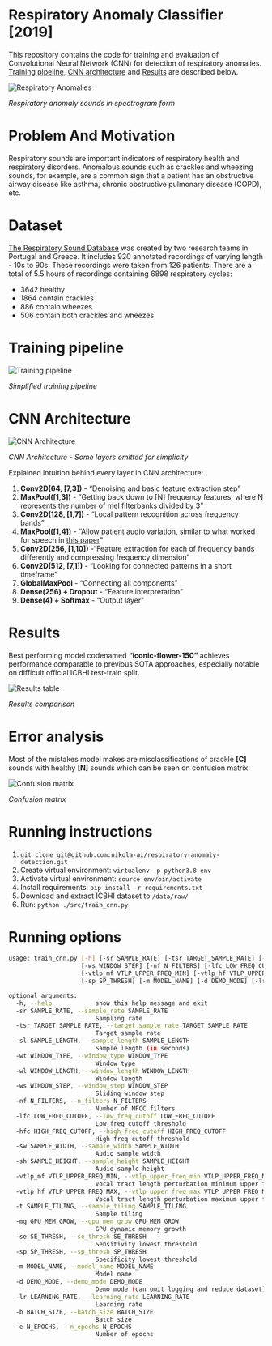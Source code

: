 Respiratory Anomaly Classifier [2019]
==============================
This repository contains the code for training and evaluation of Convolutional 
Neural Network (CNN) for detection of respiratory anomalies. [Training pipeline]((#some-markdown-heading)),
[CNN architecture](#cnn-architecture) and [Results](#results) are described below.

![Respiratory Anomalies](./reports/figures/class_types-r.png)

*Respiratory anomaly sounds in spectrogram form*

# Problem And Motivation
Respiratory sounds are important indicators of respiratory health and 
respiratory disorders. Anomalous sounds such as crackles and wheezing sounds, 
for example, are a common sign that a patient has an obstructive airway 
disease like asthma, chronic obstructive pulmonary disease (COPD), etc.

# Dataset
[The Respiratory Sound Database](https://bhichallenge.med.auth.gr/) was 
created by two research teams in Portugal and Greece. It includes 920 annotated 
recordings of varying length - 10s to 90s. These recordings were taken from 
126 patients. There are a total of 5.5 hours of recordings containing 6898 
respiratory cycles: 
   - 3642 healthy
   - 1864 contain crackles
   - 886 contain wheezes
   - 506 contain both crackles and wheezes
   
# Training pipeline
![Training pipeline](./reports/figures/pipeline.png)

*Simplified training pipeline*


# CNN Architecture
![CNN Architecture](./reports/figures/cnn-r.png)

*CNN Architecture - Some layers omitted for simplicity*

Explained intuition behind every layer in CNN architecture: 
 1. **Conv2D(64, [7,3])** - “Denoising and basic feature extraction step”
 2. **MaxPool([1,3])** - “Getting back down to [N] frequency features, where 
 N represents the number of mel filterbanks divided by 3”
 3. **Conv2D(128, [1,7])** - “Local pattern recognition across frequency bands”
 4. **MaxPool([1,4])** - “Allow patient audio variation, similar to what 
 worked for speech in [this paper](https://link.springer.com/content/pdf/10.1186%2Fs13636-015-0068-3.pdf)"
 5. **Conv2D(256, [1,10])** -“Feature extraction for each of frequency bands 
 differently and compressing frequency dimension”
 6. **Conv2D(512, [7,1])** - “Looking for connected patterns in a short 
 timeframe”
 7. **GlobalMaxPool** - “Connecting all components”
 8. **Dense(256) + Dropout** - “Feature interpretation”
 9. **Dense(4) + Softmax** - “Output layer"


# Results
Best performing model codenamed **“iconic-flower-150”** achieves performance 
comparable to previous SOTA approaches, especially notable on difficult official 
ICBHI test-train split.

![Results table](./reports/figures/result-table.png)

*Results comparison*

# Error analysis
Most of the mistakes model makes are misclassifications of crackle **[C]** 
sounds with healthy **[N]** sounds which can be seen on confusion matrix:

![Confusion matrix](./reports/figures/confusion-matrix.png)

*Confusion matrix*

# Running instructions
1. `git clone git@github.com:nikola-ai/respiratory-anomaly-detection.git`
2. Create virtual environment: `virtualenv -p python3.8 env`
3. Activate virtual environment: `source env/bin/activate`
4. Install requirements: `pip install -r requirements.txt`
5. Download and extract ICBHI dataset to `/data/raw/`
6. Run: `python ./src/train_cnn.py`

# Running options
```bash
usage: train_cnn.py [-h] [-sr SAMPLE_RATE] [-tsr TARGET_SAMPLE_RATE] [-sl SAMPLE_LENGTH] [-wt WINDOW_TYPE] [-wl WINDOW_LENGTH]
                    [-ws WINDOW_STEP] [-nf N_FILTERS] [-lfc LOW_FREQ_CUTOFF] [-hfc HIGH_FREQ_CUTOFF] [-sw SAMPLE_WIDTH] [-sh SAMPLE_HEIGHT]
                    [-vtlp_mf VTLP_UPPER_FREQ_MIN] [-vtlp_hf VTLP_UPPER_FREQ_MAX] [-t SAMPLE_TILING] [-mg GPU_MEM_GROW] [-se SE_THRESH]
                    [-sp SP_THRESH] [-m MODEL_NAME] [-d DEMO_MODE] [-lr LEARNING_RATE] [-b BATCH_SIZE] [-e N_EPOCHS]

optional arguments:
  -h, --help            show this help message and exit
  -sr SAMPLE_RATE, --sample_rate SAMPLE_RATE
                        Sampling rate
  -tsr TARGET_SAMPLE_RATE, --target_sample_rate TARGET_SAMPLE_RATE
                        Target sample rate
  -sl SAMPLE_LENGTH, --sample_length SAMPLE_LENGTH
                        Sample length (in seconds)
  -wt WINDOW_TYPE, --window_type WINDOW_TYPE
                        Window type
  -wl WINDOW_LENGTH, --window_length WINDOW_LENGTH
                        Window length
  -ws WINDOW_STEP, --window_step WINDOW_STEP
                        Sliding window step
  -nf N_FILTERS, --n_filters N_FILTERS
                        Number of MFCC filters
  -lfc LOW_FREQ_CUTOFF, --low_freq_cutoff LOW_FREQ_CUTOFF
                        Low freq cutoff threshold
  -hfc HIGH_FREQ_CUTOFF, --high_freq_cutoff HIGH_FREQ_CUTOFF
                        High freq cutoff threshold
  -sw SAMPLE_WIDTH, --sample_width SAMPLE_WIDTH
                        Audio sample width
  -sh SAMPLE_HEIGHT, --sample_height SAMPLE_HEIGHT
                        Audio sample height
  -vtlp_mf VTLP_UPPER_FREQ_MIN, --vtlp_upper_freq_min VTLP_UPPER_FREQ_MIN
                        Vocal tract length perturbation minimum upper frequency
  -vtlp_hf VTLP_UPPER_FREQ_MAX, --vtlp_upper_freq_max VTLP_UPPER_FREQ_MAX
                        Vocal tract length perturbation maximum upper frequency
  -t SAMPLE_TILING, --sample_tiling SAMPLE_TILING
                        Sample tiling
  -mg GPU_MEM_GROW, --gpu_mem_grow GPU_MEM_GROW
                        GPU dynamic memory growth
  -se SE_THRESH, --se_thresh SE_THRESH
                        Sensitivity lowest threshold
  -sp SP_THRESH, --sp_thresh SP_THRESH
                        Specificity lowest threshold
  -m MODEL_NAME, --model_name MODEL_NAME
                        Model name
  -d DEMO_MODE, --demo_mode DEMO_MODE
                        Demo mode (can omit logging and reduce dataset)
  -lr LEARNING_RATE, --learning_rate LEARNING_RATE
                        Learning rate
  -b BATCH_SIZE, --batch_size BATCH_SIZE
                        Batch size
  -e N_EPOCHS, --n_epochs N_EPOCHS
                        Number of epochs

```
